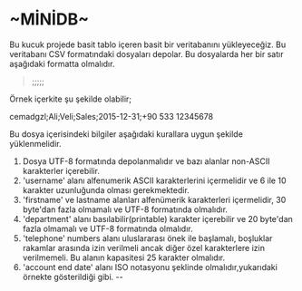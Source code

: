 #                                               ~MİNİDB~

Bu kucuk projede basit tablo içeren basit bir veritabanını yükleyeceğiz.
Bu veritabanı CSV formatındaki dosyaları depolar. Bu dosyalarda her bir satır aşağıdaki formatta olmalıdır.

> <Username>;<First Name>;<Last Name>;<Department>;<Account End Date>;<Telephone Number>

Örnek içerkite şu şekilde olabilir;

cemadgzl;Ali;Veli;Sales;2015-12-31;+90 533 12345678

Bu dosya içerisindeki bilgiler aşağıdaki kurallara uygun şekilde yüklenmelidir.

1. Dosya UTF-8 formatında depolanmalıdır ve bazı alanlar non-ASCII karakterler içerebilir.
2. 'username' alanı alfenumerik ASCII karakterlerini içermelidir ve 6 ile 10 karakter uzunluğunda olması gerekmektedir.
3. 'firstname' ve lastname alanları alfenümerik karakterleri içermelidir, 30 byte'dan fazla olmamalı ve UTF-8 formatında olmalıdır.
4. 'department' alanı basılabilir(printable) karakter içerebilir ve 20 byte'dan fazla olmamalı ve UTF-8 formatında olmalıdır.
5. 'telephone' numbers alanı uluslararası önek ile başlamalı, boşluklar rakamlar arasında izin verilmeli ancak diğer özel karakterlere izin verilmemeli. Bu alanın kapasitesi 25 karakter olmalıdır.
6. 'account end date' alanı ISO notasyonu şeklinde olmalıdır,yukarıdaki örnekte gösterildiği gibi. <year>-<month>-<day>

